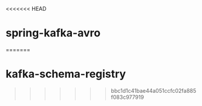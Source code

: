 <<<<<<< HEAD
# spring-kafka-avro
=======
# kafka-schema-registry
>>>>>>> bbc1d1c41bae44a051ccfc02fa885f083c977919
